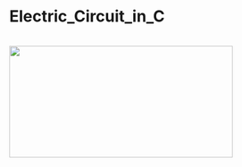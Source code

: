# Electric_Circuit_in_C
<br>
<img src="https://sajalgupta19.github.io/Electric_Circuit_in_C-/icons/1.PNG" height="200px" width="400px" align="center"/>
